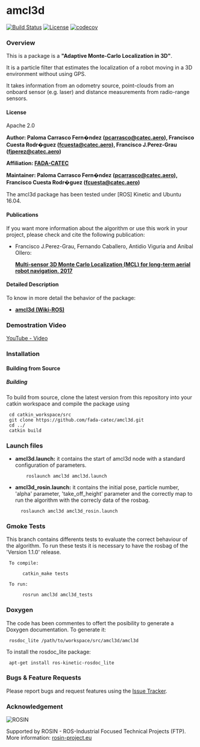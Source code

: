 # amcl3d

[![Build Status](https://travis-ci.org/fada-catec/amcl3d.svg?branch=master)](https://travis-ci.org/fada-catec/amcl3d)
[![License](https://img.shields.io/badge/License-Apache%202-blue.svg)](https://opensource.org/licenses/Apache-2.0)
[![codecov](https://codecov.io/gh/fada-catec/amcl3d/branch/kinetic-test/graph/badge.svg)](https://codecov.io/gh/fada-catec/amcl3d)

### Overview

This is a package is a **"Adaptive Monte-Carlo Localization in 3D"**.

It is a particle filter that estimates the localization of a robot moving in a 3D environment without using GPS.

It takes information from an odometry source, point-clouds from an onboard sensor (e.g. laser) and distance measurements from radio-range sensors.

#### License

Apache 2.0

**Author: Paloma Carrasco Fern�ndez (pcarrasco@catec.aero),
          Francisco Cuesta Rodr�guez (fcuesta@catec.aero),
          Francisco J.Perez-Grau (fjperez@catec.aero)**

**Affiliation: [FADA-CATEC](https://http://www.catec.aero//)**

**Maintainer: Paloma Carrasco Fern�ndez (pcarrasco@catec.aero),
              Francisco Cuesta Rodr�guez (fcuesta@catec.aero)**

The amcl3d package has been tested under [ROS] Kinetic and Ubuntu 16.04.

#### Publications

If you want more information about the algorithm or use this work in your project, please check and cite the following publication:

* Francisco J.Perez-Grau, Fernando Caballero, Antidio Viguria and Anibal Ollero:

	**[Multi-sensor 3D Monte Carlo Localization (MCL) for long-term aerial robot navigation, 2017](https://journals.sagepub.com/doi/pdf/10.1177/1729881417732757)**

#### Detailed Description

To know in more detail the behavior of the package:

* **[amcl3d (Wiki-ROS)](http://wiki.ros.org/amcl3d#preview)**

### Demostration Video

[YouTube - Video](https://www.youtube.com/watch?time_continue=6&v=zznQPPagasI&feature=emb_logo)

### Installation

#### Building from Source

##### Building

To build from source, clone the latest version from this repository into your catkin workspace and compile the package using

     cd catkin_workspace/src
     git clone https://github.com/fada-catec/amcl3d.git
     cd ../
     catkin build

### Launch files

* **amcl3d.launch:** it contains the start of amcl3d node with a standard configuration of parameters.

          roslaunch amcl3d amcl3d.launch
		  
* **amcl3d_rosin.launch:**  it contains the initial pose, particle number, 'alpha' parameter, 'take_off_height' parameter and the correctly map to run the algorithm with the correcly data of the rosbag. 
          
		roslaunch amcl3d amcl3d_rosin.launch

### Gmoke Tests

This branch contains differents tests to evaluate the correct behaviour of the algorithm. To run these tests it is necessary to have the rosbag of the 'Version 1.1.0' release.

     To compile:

          catkin_make tests

     To run:

          rosrun amcl3d amcl3d_tests


### Doxygen
The code has been commentes to offert the posibility to generate a Doxygen documentation. To generate it:

     rosdoc_lite /path/to/workspace/src/amcl3d/amcl3d

To install the rosdoc_lite package:

     apt-get install ros-kinetic-rosdoc_lite
     
### Bugs & Feature Requests

Please report bugs and request features using the [Issue Tracker](https://github.com/fada-catec/amcl3d/issues).

### Acknowledgement

![ROSIN](http://rosin-project.eu/wp-content/uploads/rosin_ack_logo_wide.png)


Supported by ROSIN - ROS-Industrial Focused Technical Projects (FTP).  
More information: [rosin-project.eu](http://rosin-project.eu)
